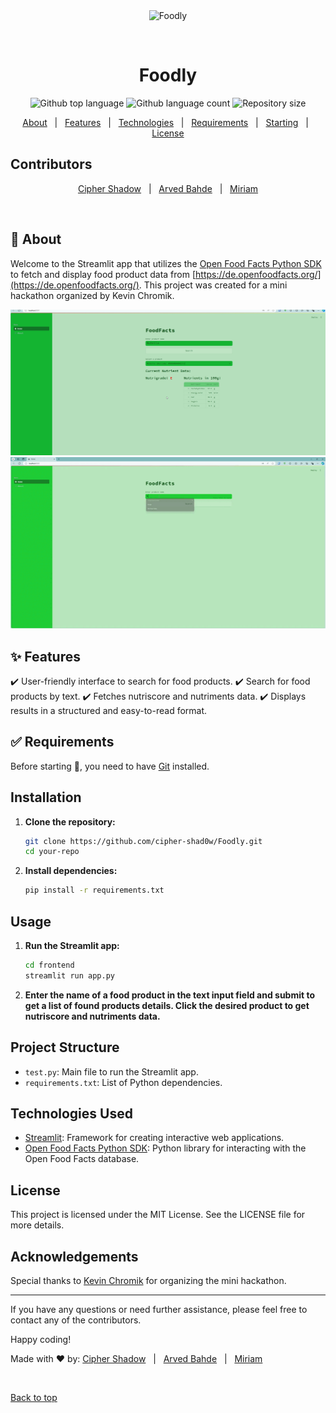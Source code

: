 <div align="center" id="top"> 
  <img src="./.github/app.gif" alt="Foodly" />

  &#xa0;

  <!-- <a href="https://foodly.streamlit.app">Demo</a> -->
</div>

<h1 align="center">Foodly</h1>

<p align="center">
  <img alt="Github top language" src="https://img.shields.io/github/languages/top/cipher-shad0w/foodly?color=56BEB8">

  <img alt="Github language count" src="https://img.shields.io/github/languages/count/cipher-shad0w/foodly?color=56BEB8">

  <img alt="Repository size" src="https://img.shields.io/github/repo-size/cipher-shad0w/foodly?color=56BEB8">
</p>


<p align="center">
  <a href="#dart-about">About</a> &#xa0; | &#xa0; 
  <a href="#sparkles-features">Features</a> &#xa0; | &#xa0;
  <a href="#rocket-technologies">Technologies</a> &#xa0; | &#xa0;
  <a href="#white_check_mark-requirements">Requirements</a> &#xa0; | &#xa0;
  <a href="#checkered_flag-starting">Starting</a> &#xa0; | &#xa0;
  <a href="#memo-license">License</a>
</p>

## Contributors

<p align="center">
  <a href="https://github.com/cipher-shad0w" target="_blank">Cipher Shadow</a> &#xa0; | &#xa0;
  <a href="https://github.com/arvedb" target="_blank">Arved Bahde</a> &#xa0; | &#xa0;
  <a href="https://github.com/mirixy" target="_blank">Miriam</a>
</p>

<br>

## :dart: About ##

Welcome to the Streamlit app that utilizes the [Open Food Facts Python SDK](https://github.com/openfoodfacts/openfoodfacts-python) to fetch and display food product data from [https://de.openfoodfacts.org/](https://de.openfoodfacts.org/). This project was created for a mini hackathon organized by Kevin Chromik.

![Demo Image](demo/Foodly_Demo_img.png)
![Demo Video](demo/Foodly_Demo_gif.gif)


## :sparkles: Features ##

:heavy_check_mark: User-friendly interface to search for food products.
:heavy_check_mark: Search for food products by text.
:heavy_check_mark: Fetches nutriscore and nutriments data. 
:heavy_check_mark: Displays results in a structured and easy-to-read format.

## :white_check_mark: Requirements ##

Before starting :checkered_flag:, you need to have [Git](https://git-scm.com) installed.


## Installation

1. **Clone the repository:**
   ```bash
   git clone https://github.com/cipher-shad0w/Foodly.git
   cd your-repo
   ```

2. **Install dependencies:**
   ```bash
   pip install -r requirements.txt
   ```

## Usage

1. **Run the Streamlit app:**
   ```bash
   cd frontend
   streamlit run app.py
   ```

3. **Enter the name of a food product in the text input field and submit to get a list of found products details. Click the desired product to get nutriscore and nutriments data.**

## Project Structure

- `test.py`: Main file to run the Streamlit app.
- `requirements.txt`: List of Python dependencies.

## Technologies Used

- [Streamlit](https://streamlit.io/): Framework for creating interactive web applications.
- [Open Food Facts Python SDK](https://github.com/openfoodfacts/openfoodfacts-python): Python library for interacting with the Open Food Facts database.

## License

This project is licensed under the MIT License. See the LICENSE file for more details.

## Acknowledgements

Special thanks to <a href="https://github.com/kchromik" target="_blank">Kevin Chromik</a> for organizing the mini hackathon.

---

If you have any questions or need further assistance, please feel free to contact any of the contributors.

Happy coding!


Made with :heart: by:
<a href="https://github.com/cipher-shad0w" target="_blank">Cipher Shadow</a> &#xa0; | &#xa0;
<a href="https://github.com/arvedb" target="_blank">Arved Bahde</a> &#xa0; | &#xa0;
<a href="https://github.com/mirixy" target="_blank">Miriam</a> 

&#xa0;

<a href="#top">Back to top</a>